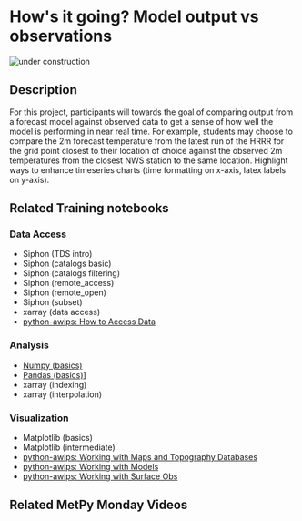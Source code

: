 How's it going? Model output vs observations
============================================

![under construction](https://images2.minutemediacdn.com/image/upload/c_fit,f_auto,fl_lossy,q_auto,w_728/v1555999902/shape/mentalfloss/under_construction1_0.gif?itok=Pn9g_wu6)

## Description

For this project, participants will towards the goal of comparing output from a forecast model against observed data to get a sense of how well the model is performing in near real time.
For example, students may choose to compare the 2m forecast temperature from the latest run of the HRRR for the grid point closest to their location of choice against the observed 2m temperatures from the closest NWS station to the same location.
Highlight ways to enhance timeseries charts (time formatting on x-axis, latex labels on y-axis).

## Related Training notebooks

### Data Access
* Siphon (TDS intro)
* Siphon (catalogs basic)
* Siphon (catalogs filtering)
* Siphon (remote_access)
* Siphon (remote_open)
* Siphon (subset)
* xarray (data access)
* [python-awips: How to Access Data](https://nbviewer.jupyter.org/github/Unidata/pyaos-ams-2021/blob/master/notebooks/dataAccess/python-awips-HowToAccessData.ipynb)


### Analysis
* [Numpy (basics)](https://nbviewer.jupyter.org/github/Unidata/pyaos-ams-2021/blob/master/notebooks/analysis/numpy.ipynb)
* [Pandas (basics)](https://nbviewer.jupyter.org/github/Unidata/pyaos-ams-2021/blob/master/notebooks/analysis/pandas.ipynb)]
* xarray (indexing)
* xarray (interpolation)

### Visualization
* Matplotlib (basics)
* Matplotlib (intermediate)
* [python-awips: Working with Maps and Topography Databases](https://nbviewer.jupyter.org/github/Unidata/pyaos-ams-2021/blob/master/notebooks/visualization/python-awips-WorkingWithMapsTopoDatabases.ipynb)
* [python-awips: Working with Models](https://nbviewer.jupyter.org/github/Unidata/pyaos-ams-2021/blob/master/notebooks/visualization/python-awips-WorkingWithModels.ipynb)
* [python-awips: Working with Surface Obs](https://nbviewer.jupyter.org/github/Unidata/pyaos-ams-2021/blob/master/notebooks/visualization/python-awips-WorkingWithSurfaceObs.ipynb)

## Related MetPy Monday Videos
